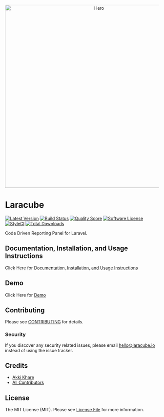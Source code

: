 <p align="center">
    <img src="https://raw.githubusercontent.com/laracube/laracube/master/hero.png" alt="Hero" width="600">
</p>

# Laracube

[![Latest Version](https://img.shields.io/github/release/laracube/laracube.svg?style=flat-square)](https://github.com/laracube/laracube/releases)
[![Build Status](https://img.shields.io/travis/laracube/laracube/master.svg?style=flat-square)](https://travis-ci.com/laracube/laracube)
[![Quality Score](https://img.shields.io/scrutinizer/g/laracube/laracube.svg?style=flat-square)](https://scrutinizer-ci.com/g/laracube/laracube)
[![Software License](https://img.shields.io/badge/license-MIT-brightgreen.svg?style=flat-square)](LICENSE.md)
[![StyleCI](https://styleci.io/repos/379900148/shield?branch=master)](https://styleci.io/repos/379900148)
[![Total Downloads](https://img.shields.io/packagist/dt/laracube/laracube.svg?style=flat-square)](https://packagist.org/packages/laracube/laracube)

Code Driven Reporting Panel for Laravel.

## Documentation, Installation, and Usage Instructions

Click Here for [Documentation, Installation, and Usage Instructions](https://laracube.io)

## Demo

Click Here for [Demo](https://demo.laracube.io)

## Contributing

Please see [CONTRIBUTING](CONTRIBUTING.md) for details.

### Security

If you discover any security related issues, please email hello@laracube.io instead of using the issue tracker.

## Credits

- [Akki Khare](https://github.com/akki-io)
- [All Contributors](../../contributors)

## License

The MIT License (MIT). Please see [License File](LICENSE.md) for more information.
